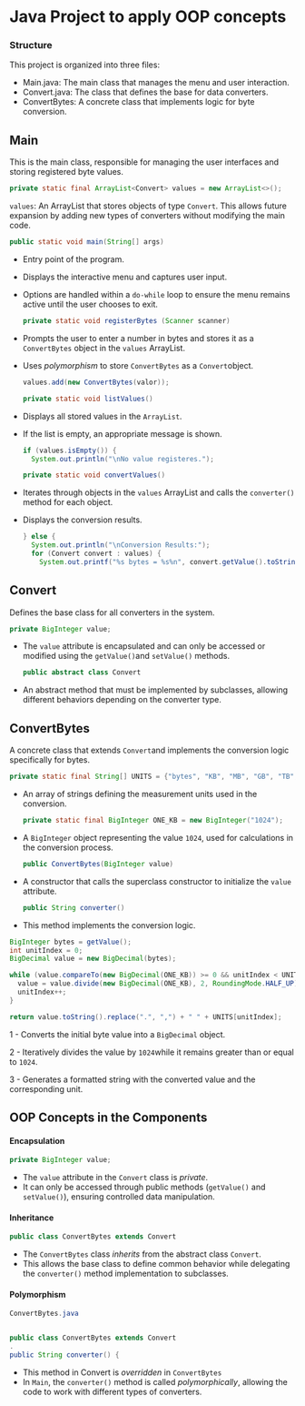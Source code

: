<h1>Java Project to apply OOP concepts</h1> 

<h3>Structure</h3>

This project is organized into three files:

- Main.java: The main class that manages the menu and user interaction.
- Convert.java: The class that defines the base for data converters.
- ConvertBytes: A concrete class that implements logic for byte conversion.


## Main

This is the main class, responsible for managing the user interfaces and storing registered byte values.

  ```java
  private static final ArrayList<Convert> values = new ArrayList<>();
  ```

```values```: An ArrayList that stores objects of type ```Convert```. This allows future expansion by adding new types of converters without modifying the main code.

  ```java
  public static void main(String[] args)
  ```

- Entry point of the program.
- Displays the interactive menu and captures user input.
- Options are handled within a ```do-while``` loop to ensure the menu remains active until the user chooses to exit.

  ```java
  private static void registerBytes (Scanner scanner)
  ```

- Prompts the user to enter a number in bytes and stores it as a ```ConvertBytes``` object in the ```values``` ArrayList.
- Uses _polymorphism_ to store ```ConvertBytes``` as a ```Convert```object.

  ```java
  values.add(new ConvertBytes(valor));
  ```
  
  ```java
  private static void listValues()
  ```

- Displays all stored values in the ```ArrayList```.
- If the list is empty, an appropriate message is shown.

  ```java
  if (values.isEmpty()) {
    System.out.println("\nNo value registeres.");
  ```

  ```java
  private static void convertValues()
  ```

- Iterates through objects in the ```values``` ArrayList and calls the ```converter()``` method for each object.
- Displays the conversion results.

  ```java
  } else {
    System.out.println("\nConversion Results:");
    for (Convert convert : values) {
      System.out.printf("%s bytes = %s%n", convert.getValue().toString(), convert.converter());
  ```


## Convert

Defines the base class for all converters in the system.

  ```java
  private BigInteger value;
  ```

- The ```value``` attribute is encapsulated and can only be accessed or modified using the ```getValue()```and ```setValue()``` methods.

  ```java
  public abstract class Convert
  ```

- An abstract method that must be implemented by subclasses, allowing different behaviors depending on the converter type.


## ConvertBytes

A concrete class that extends ```Convert```and implements the conversion logic specifically for bytes.

  ```java
  private static final String[] UNITS = {"bytes", "KB", "MB", "GB", "TB", "PB", "EB", "ZB", "YB"};
  ```

- An array of strings defining the measurement units used in the conversion.

  ```java
  private static final BigInteger ONE_KB = new BigInteger("1024");
  ```

- A ```BigInteger``` object representing the value ```1024```, used for calculations in the conversion process.

  ```java
  public ConvertBytes(BigInteger value)
  ```

- A constructor that calls the superclass constructor to initialize the ```value``` attribute.

  ```java
  public String converter()
  ```

- This method implements the conversion logic.


```java
BigInteger bytes = getValue();
int unitIndex = 0;
BigDecimal value = new BigDecimal(bytes);

while (value.compareTo(new BigDecimal(ONE_KB)) >= 0 && unitIndex < UNITS.length - 1) {
  value = value.divide(new BigDecimal(ONE_KB), 2, RoundingMode.HALF_UP);
  unitIndex++;
}

return value.toString().replace(".", ",") + " " + UNITS[unitIndex];
```

1 - Converts the initial byte value into a ```BigDecimal``` object.

2 - Iteratively divides the value by ```1024```while it remains greater than or equal to ```1024```.

3 - Generates a formatted string with the converted value and the corresponding unit.


## OOP Concepts in the Components

<h4>Encapsulation</h4>

```java
private BigInteger value;
```

- The ```value``` attribute in the ```Convert``` class is _private_.
- It can only be accessed through public methods (```getValue()``` and ```setValue()```), ensuring controlled data manipulation.

<h4>Inheritance</h4>

```java
public class ConvertBytes extends Convert
```

- The ```ConvertBytes``` class _inherits_ from the abstract class ```Convert```.
- This allows the base class to define common behavior while delegating the ```converter()``` method implementation to subclasses.


<h4>Polymorphism</h4>

```java
ConvertBytes.java


public class ConvertBytes extends Convert
.
public String converter() {
```

- This method in Convert is _overridden_ in ```ConvertBytes```
- In ```Main```, the ```converter()``` method is called _polymorphically_, allowing the code to work with different types of converters.
